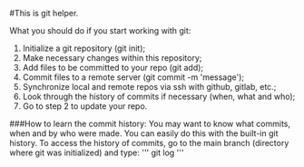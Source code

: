#This is git helper.

What you should do if you start working with git:
1. Initialize a git repository (git init);
2. Make necessary changes within this repository;
3. Add files to be committed to your repo (git add);
4. Commit files to a remote server (git commit -m 'message');
5. Synchronize local and remote repos via ssh with github, gitlab, etc.;
6. Look through the history of commits if necessary (when, what and who);
7. Go to step 2 to update your repo. 

###How to learn the commit history:
You may want to know what commits, when and by who were made.
You can easily do this with the built-in git history.
To access the history of commits, go to the main branch (directory where git was initialized) and type:
'''
git log
'''
